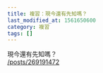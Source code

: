 ```yaml
---
title: 複習：現今還有先知嗎？
last_modified_at: 1561650600
category: 複習
tags: []
---
```


<p>現今還有先知嗎？<br/>
<a href="/posts/269191472" target="_blank">/posts/269191472</a></p>
<p> </p>
